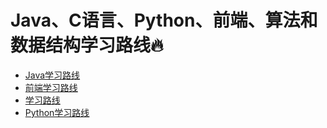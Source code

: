 # Java、C语言、Python、前端、算法和数据结构学习路线🔥

- [Java学习路线](/study/java/index.md)
- [前端学习路线](/study/frontend/index.md)
- [学习路线](/study/linux/index.md)
- [Python学习路线](/study/python/index.md)
